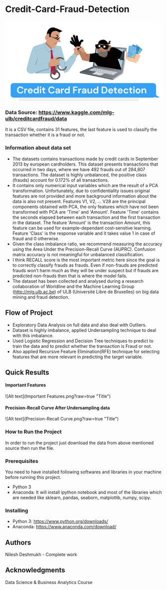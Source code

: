 # Credit-Card-Fraud-Detection
![Alt text](Credit-card-fraud-detection-with-classification-algorithms.png?raw=true "Title")
### Data Source: https://www.kaggle.com/mlg-ulb/creditcardfraud/data
It is a CSV file, contains 31 features, the last feature is used to classify the transaction whether it is a fraud or not. 
### Information about data set
* The datasets contains transactions made by credit cards in September 2013 by european cardholders. This dataset presents transactions that occurred in two days, where we have 492 frauds out of 284,807 transactions. The dataset is highly unbalanced, the positive class (frauds) account for 0.172% of all transactions.
* It contains only numerical input variables which are the result of a PCA transformation. Unfortunately, due to confidentiality issues original features are not provided and more background information about the data is also not present. Features V1, V2, ... V28 are the principal components obtained with PCA, the only features which have not been transformed with PCA are 'Time' and 'Amount'. Feature 'Time' contains the seconds elapsed between each transaction and the first transaction in the dataset. The feature 'Amount' is the transaction Amount, this feature can be used for example-dependant cost-senstive learning. Feature 'Class' is the response variable and it takes value 1 in case of fraud and 0 otherwise.
* Given the class imbalance ratio, we recommend measuring the accuracy using the Area Under the Precision-Recall Curve (AUPRC). Confusion matrix accuracy is not meaningful for unbalanced classification.
* I think RECALL score is the most important metric here since the goal is to correctly classify frauds as frauds. Even if non-frauds are predicted frauds won't harm much as they will be under suspect but if frauds are predicted non-frauds then that is where the model fails.
* The dataset has been collected and analysed during a research collaboration of Worldline and the Machine Learning Group (http://mlg.ulb.ac.be) of ULB (Université Libre de Bruxelles) on big data mining and fraud detection.
## Flow of Project
* Exploratory Data Analysis on full data and also deal with Outliers. 
* Dataset is highly imbalance, applied Undersampling technique to deal with this imbalance. 
* Used Logistic Regression and Decision Tree techniques to predict to train the data and to predict whether the transaction is Fraud or not. 
* Also applied Recursive Feature Elimination(RFE) technique for selecting features that are more relevant in predicting the target variable.
## Quick Results
#### Important Features
![Alt text](Important Features.png?raw=true "Title")
#### Precision-Recall Curve After Undersampling data
![Alt text](Precision-Recall Curve.png?raw=true "Title")
### How to Run the Project
In order to run the project just download the data from above mentioned source then run the file.
### Prerequisites
You need to have installed following softwares and libraries in your machine before running this project.
* Python 3
* Anaconda: It will install ipython notebook and most of the libraries which are needed like sklearn, pandas, seaborn, matplotlib, numpy, scipy.
### Installing
* Python 3: https://www.python.org/downloads/
* Anaconda: https://www.anaconda.com/download/
## Authors
Nilesh Deshmukh - Complete work
## Acknowledgments
Data Science & Business Analytics Course

